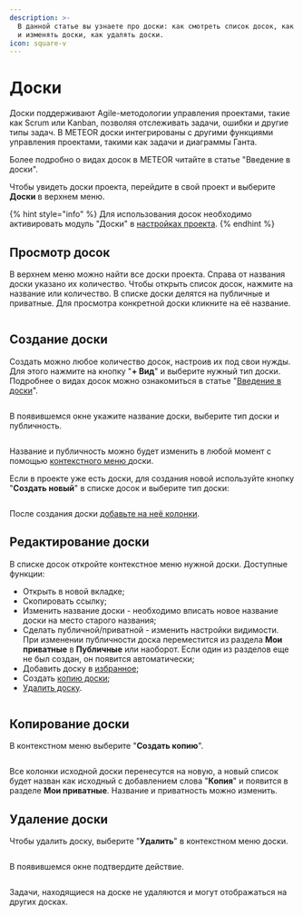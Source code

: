 ```yaml
---
description: >-
  В данной статье вы узнаете про доски: как смотреть список досок, как создавать
  и изменять доски, как удалять доски.
icon: square-v
---
```


# Доски

Доски поддерживают Agile-методологии управления проектами, такие как Scrum или Kanban, позволяя отслеживать задачи, ошибки и другие типы задач. В METEOR доски интегрированы с другими функциями управления проектами, такими как задачи и диаграммы Ганта.

Более подробно о видах досок в METEOR читайте в статье "Введение в доски".

Чтобы увидеть доски проекта, перейдите в свой проект и выберите **Доски** в верхнем меню.

{% hint style="info" %}
Для использования досок необходимо активировать модуль "Доски" в [настройках проекта](../proekty/nastroiki-proekta.md#moduli-proekta).
{% endhint %}

## Просмотр досок

В верхнем меню можно найти все доски проекта. Справа от названия доски указано их количество. Чтобы открыть список досок, нажмите на название или количество. В списке доски делятся на публичные и приватные. Для просмотра конкретной доски кликните на её название.

<figure><img src="../../.gitbook/assets/image (4).png" alt=""><figcaption></figcaption></figure>

## Создание доски

Создать можно любое количество досок, настроив их под свои нужды. Для этого нажмите на кнопку "**+ Вид**" и выберите нужный тип доски. Подробнее о видах досок можно ознакомиться в статье "[Введение в доски](../../pristupaya-k-rabote/doski-zadach.md)".

<figure><img src="../../.gitbook/assets/image (1) (1).png" alt=""><figcaption></figcaption></figure>

В появившемся окне укажите название доски, выберите тип доски и публичность.

<figure><img src="../../.gitbook/assets/image (2).png" alt=""><figcaption></figcaption></figure>

Название и публичность можно будет изменить в любой момент с помощью [контекстного меню ](./#redaktirovanie-doski)доски.

&#x20;Если в проекте уже есть доски, для создания новой используйте кнопку "**Создать новый**" в списке досок и выберите тип доски:

<figure><img src="../../.gitbook/assets/image (3).png" alt=""><figcaption></figcaption></figure>

После создания доски [добавьте на неё колонки](kolonki-na-doske.md).

## Редактирование доски

В списке досок откройте контекстное меню нужной доски. Доступные функции:

* Открыть в новой вкладке;
* Скопировать ссылку;
* Изменить название доски - необходимо вписать новое название доски на место старого названия;
* Сделать публичной/приватной - изменить настройки видимости. При изменении публичности доска переместится из раздела **Мои приватные** в **Публичные** или наоборот. Если один из разделов еще не был создан, он появится автоматически;
* Добавить доску в [избранное](../izbrannoe.md);
* Создать [копию доски](./#kopirovanie-doski);
* [Удалить доску](./#udalenie-doski).

<figure><img src="../../.gitbook/assets/image (5).png" alt=""><figcaption></figcaption></figure>

## Копирование доски

В контекстном меню выберите "**Создать копию**".

<figure><img src="../../.gitbook/assets/image (6).png" alt=""><figcaption></figcaption></figure>

Все колонки исходной доски перенесутся на новую, а новый список будет назван как исходный с добавлением слова "**Копия**" и появится в разделе **Мои приватные**. Название и приватность можно изменить.

## Удаление доски

Чтобы удалить доску, выберите "**Удалить**" в контекстном меню доски.

<figure><img src="../../.gitbook/assets/image (7).png" alt=""><figcaption></figcaption></figure>

В появившемся окне подтвердите действие.

<figure><img src="../../.gitbook/assets/image (141).png" alt=""><figcaption></figcaption></figure>

Задачи, находящиеся на доске не удаляются и могут отображаться на других досках.

